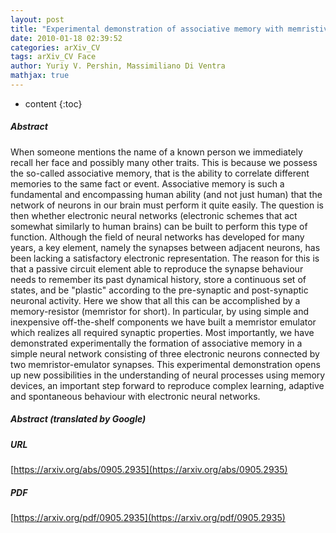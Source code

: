 ```yaml
---
layout: post
title: "Experimental demonstration of associative memory with memristive neural networks"
date: 2010-01-18 02:39:52
categories: arXiv_CV
tags: arXiv_CV Face
author: Yuriy V. Pershin, Massimiliano Di Ventra
mathjax: true
---
```


* content
{:toc}

##### Abstract
When someone mentions the name of a known person we immediately recall her face and possibly many other traits. This is because we possess the so-called associative memory, that is the ability to correlate different memories to the same fact or event. Associative memory is such a fundamental and encompassing human ability (and not just human) that the network of neurons in our brain must perform it quite easily. The question is then whether electronic neural networks (electronic schemes that act somewhat similarly to human brains) can be built to perform this type of function. Although the field of neural networks has developed for many years, a key element, namely the synapses between adjacent neurons, has been lacking a satisfactory electronic representation. The reason for this is that a passive circuit element able to reproduce the synapse behaviour needs to remember its past dynamical history, store a continuous set of states, and be "plastic" according to the pre-synaptic and post-synaptic neuronal activity. Here we show that all this can be accomplished by a memory-resistor (memristor for short). In particular, by using simple and inexpensive off-the-shelf components we have built a memristor emulator which realizes all required synaptic properties. Most importantly, we have demonstrated experimentally the formation of associative memory in a simple neural network consisting of three electronic neurons connected by two memristor-emulator synapses. This experimental demonstration opens up new possibilities in the understanding of neural processes using memory devices, an important step forward to reproduce complex learning, adaptive and spontaneous behaviour with electronic neural networks.

##### Abstract (translated by Google)


##### URL
[https://arxiv.org/abs/0905.2935](https://arxiv.org/abs/0905.2935)

##### PDF
[https://arxiv.org/pdf/0905.2935](https://arxiv.org/pdf/0905.2935)

